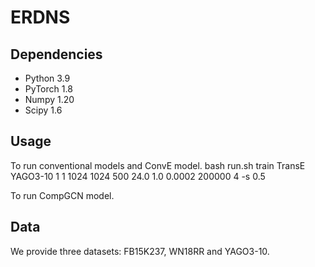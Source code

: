 # ERDNS
 

## Dependencies
* Python 3.9
* PyTorch 1.8
* Numpy 1.20
* Scipy 1.6



## Usage

To run conventional models and ConvE model.
bash run.sh train TransE YAGO3-10 1 1 1024 1024 500 24.0 1.0 0.0002 200000 4 -s 0.5

To run CompGCN model.

## Data
We provide three datasets: FB15K237, WN18RR and YAGO3-10.

